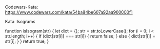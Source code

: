 Codewars-Kata: https://www.codewars.com/kata/54ba84be607a92aa900000f1

Kata: Isograms

function isIsogram(str) {
let dict = {};
str = str.toLowerCase();
for (i = 0; i < str.length; i++) {
if (dict[str[i]] === str[i]) {
return false;
} else {
dict[str[i]] = str[i];
}
}
return true;
}
